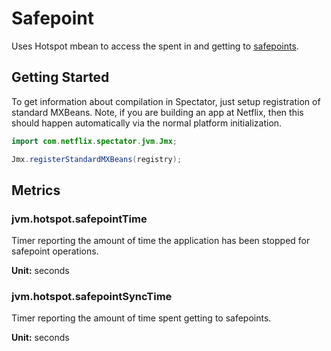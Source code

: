 # Safepoint

Uses Hotspot mbean to access the spent in and getting to [safepoints].

[safepoints]: https://shipilev.net/jvm/anatomy-quarks/22-safepoint-polls/

## Getting Started

To get information about compilation in Spectator, just setup registration of standard MXBeans.
Note, if you are building an app at Netflix, then this should happen automatically via the normal
platform initialization.

```java
import com.netflix.spectator.jvm.Jmx;

Jmx.registerStandardMXBeans(registry);
```

## Metrics

### jvm.hotspot.safepointTime

Timer reporting the amount of time the application has been stopped for safepoint operations.

**Unit:** seconds

### jvm.hotspot.safepointSyncTime

Timer reporting the amount of time spent getting to safepoints.

**Unit:** seconds
